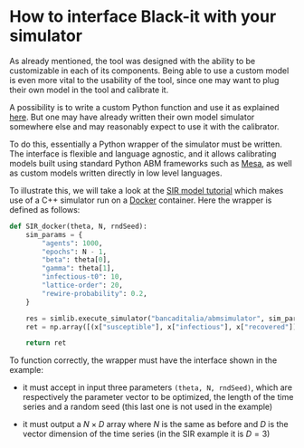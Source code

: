 # How to interface Black-it with your simulator

As already mentioned, the tool was designed with the ability to be customizable in each of its components. 
Being able to use a custom model is even more vital to the usability of the tool, since one may want to plug 
their own model in the tool and calibrate it.

A possibility is to write a custom Python function and use it as explained [here](index.md#model). 
But one may have already written their own model simulator somewhere else and may reasonably expect to use it 
with the calibrator.

To do this, essentially a Python wrapper of the simulator must be written. 
The interface is flexible and language agnostic, and it allows calibrating models built using standard Python ABM frameworks 
such as [Mesa](https://github.com/projectmesa/mesa), as well as custom models written directly in low level languages.

To illustrate this, we will take a look 
at the [SIR model tutorial](finding_the_parameters_of_a_SIR_model.ipynb) which makes use of a C++ simulator 
run on a [Docker](https://docs.docker.com/get-docker/) container. Here the wrapper is defined as follows:

```python
def SIR_docker(theta, N, rndSeed):
    sim_params = {
        "agents": 1000,
        "epochs": N - 1,
        "beta": theta[0],
        "gamma": theta[1],
        "infectious-t0": 10,
        "lattice-order": 20,
        "rewire-probability": 0.2,
    }

    res = simlib.execute_simulator("bancaditalia/abmsimulator", sim_params)
    ret = np.array([(x["susceptible"], x["infectious"], x["recovered"]) for x in res])

    return ret
```

To function correctly, the wrapper must have the interface shown in the example:

- it must accept in input three parameters `(theta, N, rndSeed)`, which are respectively the parameter vector to be optimized, the length of the time series and a random seed (this last one is not used in the example)

- it must output a $N \times D$ array where $N$ is the same as before and $D$ is the vector dimension of the time series (in the SIR example it is $D=3$)

